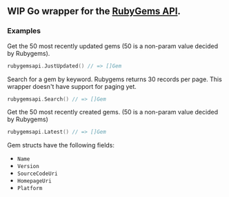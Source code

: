 ## WIP Go wrapper for the [RubyGems API](http://guides.rubygems.org/rubygems-org-api/).

### Examples

Get the 50 most recently updated gems (50 is a non-param value decided by Rubygems).
```go
rubygemsapi.JustUpdated() // => []Gem
```

Search for a gem by keyword. Rubygems returns 30 records per page.
This wrapper doesn't have support for paging yet.
```go
rubygemsapi.Search() // => []Gem
```

Get the 50 most recently created gems. (50 is a non-param value decided by Rubygems)
```go
rubygemsapi.Latest() // => []Gem
```

Gem structs have the following fields:
* `Name`
* `Version`
* `SourceCodeUri`
* `HomepageUri`
* `Platform`